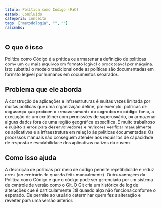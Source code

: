 ```yaml
---
título: Política como Código (PaC)
estado: Concluído
categoria: conceito
tags: ["metodologia", "", ""]
rascunho:
---
```


## O que é isso

Política como Código é a prática de armazenar a definição de políticas como um ou mais arquivos em formato legível e processável por máquina.
Isto substitui o modelo tradicional onde as políticas são documentadas em formato legível por humanos em documentos separados.

## Problema que ele aborda

A construção de aplicações e infraestruturas é muitas vezes limitada por muitas políticas que uma organização define,
por exemplo. políticas de segurança que proíbem o armazenamento de segredos no código-fonte, a execução de um contêiner com permissões de superusuário,
ou armazenar alguns dados fora de uma região geográfica específica.
É muito trabalhoso e sujeito a erros para desenvolvedores e revisores verificar manualmente os aplicativos e a infraestrutura em relação às políticas documentadas.
Os processos manuais não conseguem atender aos requisitos de capacidade de resposta e escalabilidade dos aplicativos nativos da nuvem.

## Como isso ajuda

A descrição de políticas por meio de código permite repetibilidade e reduz erros (ao contrário de quando feita manualmente).
Outra vantagem da Política como Código é que o código pode ser gerenciado por um sistema de controle de versão como o Git.
O Git cria um histórico de log de alterações que é particularmente útil quando algo não funciona conforme o esperado.
Ele permite ao usuário determinar quem fez a alteração e reverter para uma versão anterior.
